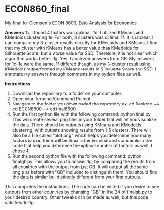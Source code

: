 # ECON860_final
My final for Clemson's ECON 8600, Data Analysis for Economics

**Answers**
1c. I found 4 factors was optimal.
1d. I utilized KMeans and KMedoids clustering
1e. For both, 3 clusters was optimal
1f: It is unclear. I can compare my 3-cluster results directly for KMedoids and KMeans. I find that my cluster with KMeans has a better value than KMedoids for Silhouette Score, but a worse value for SSD. Therefore, it is not clear which algorithm works better.
1g. Yes. I analyzed answers from GB. My answers for 1c-1e were the same. 1f differed though, as my 3-cluster result using KMedoids outperformed my KMeans results in Silhouette Score and SSD. 
I annotate my answers through comments in my python files as well.

**Instructions**
1. Download the repository to a folder on your computer.
2. Open your Terminal/Command Prompt
3. Navigate to the folder you downloaded the repostiory
    ex. cd Desktop --> cd ECON8600 --> cd final8600
4. Run the first python file with the following command:
    python final.py
    This will create several png files in your folder that will let you visualize the data. There should be outputs using KMeans and KMedoids clustering,     with outputs showing results from 1-5 clusters. There will also be a file called "plot.png" which helps you determine how many factors to use; there       will be lines in the terminal and comments in the code that help you determine the optimal number of factors as well. I chose 4.
5. Run the second python file with the following command:
    python finalgb.py
    This allows you to answer 1g, by comparing the results from all countries with the output from just GB. It will output all the same png's as before       with "GB" included to distinguish them. You should find the data is similar but distinctly different from your first outputs.
    
This completes the instructions. The code can be edited if you desire to see outputs from other countries by changing "GB" in line 24 of finalgb.py to your desired country. Other tweaks can be made as well, but this code satisfies 1c-1g.
